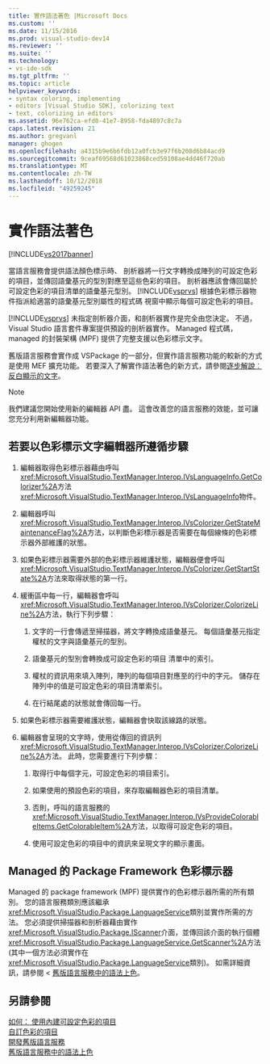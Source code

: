 ```yaml
---
title: 實作語法著色 |Microsoft Docs
ms.custom: ''
ms.date: 11/15/2016
ms.prod: visual-studio-dev14
ms.reviewer: ''
ms.suite: ''
ms.technology:
- vs-ide-sdk
ms.tgt_pltfrm: ''
ms.topic: article
helpviewer_keywords:
- syntax coloring, implementing
- editors [Visual Studio SDK], colorizing text
- text, colorizing in editors
ms.assetid: 96e762ca-efd0-41e7-8958-fda4897c8c7a
caps.latest.revision: 21
ms.author: gregvanl
manager: ghogen
ms.openlocfilehash: a4315b9e6b6fdb12a0fcb3e97f6b208d6b84acd9
ms.sourcegitcommit: 9ceaf69568d61023868ced59108ae4dd46f720ab
ms.translationtype: MT
ms.contentlocale: zh-TW
ms.lasthandoff: 10/12/2018
ms.locfileid: "49259245"
---
```

# <a name="implementing-syntax-coloring"></a>實作語法著色
[!INCLUDE[vs2017banner](../../includes/vs2017banner.md)]

當語言服務會提供語法顏色標示時、 剖析器將一行文字轉換成陣列的可設定色彩的項目，並傳回語彙基元的型別對應至這些色彩的項目。 剖析器應該會傳回屬於可設定色彩的項目清單的語彙基元型別。 [!INCLUDE[vsprvs](../../includes/vsprvs-md.md)] 根據色彩標示器物件指派給適當的語彙基元型別屬性的程式碼 視窗中顯示每個可設定色彩的項目。  
  
 [!INCLUDE[vsprvs](../../includes/vsprvs-md.md)] 未指定剖析器介面，和剖析器實作是完全由您決定。 不過，Visual Studio 語言套件專案提供預設的剖析器實作。 Managed 程式碼，managed 的封裝架構 (MPF) 提供了完整支援以色彩標示文字。  
  
 舊版語言服務會實作成 VSPackage 的一部分，但實作語言服務功能的較新的方式是使用 MEF 擴充功能。 若要深入了解實作語法著色的新方式，請參閱[逐步解說︰ 反白顯示的文字](../../extensibility/walkthrough-highlighting-text.md)。  
  
> [!NOTE]
>  我們建議您開始使用新的編輯器 API 盡。 這會改善您的語言服務的效能，並可讓您充分利用新編輯器功能。  
  
## <a name="steps-followed-by-an-editor-to-colorize-text"></a>若要以色彩標示文字編輯器所遵循步驟  
  
1.  編輯器取得色彩標示器藉由呼叫<xref:Microsoft.VisualStudio.TextManager.Interop.IVsLanguageInfo.GetColorizer%2A>方法<xref:Microsoft.VisualStudio.TextManager.Interop.IVsLanguageInfo>物件。  
  
2.  編輯器呼叫<xref:Microsoft.VisualStudio.TextManager.Interop.IVsColorizer.GetStateMaintenanceFlag%2A>方法，以判斷色彩標示器是否需要在每個線條的色彩標示器外部維護的狀態。  
  
3.  如果色彩標示器需要外部的色彩標示器維護狀態，編輯器便會呼叫<xref:Microsoft.VisualStudio.TextManager.Interop.IVsColorizer.GetStartState%2A>方法來取得狀態的第一行。  
  
4.  緩衝區中每一行，編輯器會呼叫<xref:Microsoft.VisualStudio.TextManager.Interop.IVsColorizer.ColorizeLine%2A>方法，執行下列步驟：  
  
    1.  文字的一行會傳遞至掃描器，將文字轉換成語彙基元。 每個語彙基元指定權杖的文字與語彙基元的型別。  
  
    2.  語彙基元的型別會轉換成可設定色彩的項目 清單中的索引。  
  
    3.  權杖的資訊用來填入陣列，陣列的每個項目對應至的行中的字元。 儲存在陣列中的值是可設定色彩的項目清單索引。  
  
    4.  在行結尾處的狀態就會傳回每一行。  
  
5.  如果色彩標示器需要維護狀態，編輯器會快取該線路的狀態。  
  
6.  編輯器會呈現的文字時，使用從傳回的資訊列<xref:Microsoft.VisualStudio.TextManager.Interop.IVsColorizer.ColorizeLine%2A>方法。 此時，您需要進行下列步驟：  
  
    1.  取得行中每個字元，可設定色彩的項目索引。  
  
    2.  如果使用的預設色彩的項目，來存取編輯器色彩的項目清單。  
  
    3.  否則，呼叫的語言服務的<xref:Microsoft.VisualStudio.TextManager.Interop.IVsProvideColorableItems.GetColorableItem%2A>方法，以取得可設定色彩的項目。  
  
    4.  使用可設定色彩的項目中的資訊來呈現文字的顯示畫面。  
  
## <a name="managed-package-framework-colorizer"></a>Managed 的 Package Framework 色彩標示器  
 Managed 的 package framework (MPF) 提供實作的色彩標示器所需的所有類別。 您的語言服務類別應該繼承<xref:Microsoft.VisualStudio.Package.LanguageService>類別並實作所需的方法。 您必須提供掃描器和剖析器藉由實作<xref:Microsoft.VisualStudio.Package.IScanner>介面，並傳回該介面的執行個體<xref:Microsoft.VisualStudio.Package.LanguageService.GetScanner%2A>方法 (其中一個方法必須實作在<xref:Microsoft.VisualStudio.Package.LanguageService>類別)。 如需詳細資訊，請參閱 <<c0> [ 舊版語言服務中的語法上色](../../extensibility/internals/syntax-colorizing-in-a-legacy-language-service.md)。  
  
## <a name="see-also"></a>另請參閱  
 [如何： 使用內建可設定色彩的項目](../../extensibility/internals/how-to-use-built-in-colorable-items.md)   
 [自訂色彩的項目](../../extensibility/internals/custom-colorable-items.md)   
 [開發舊版語言服務](../../extensibility/internals/developing-a-legacy-language-service.md)   
 [舊版語言服務中的語法上色](../../extensibility/internals/syntax-colorizing-in-a-legacy-language-service.md)

